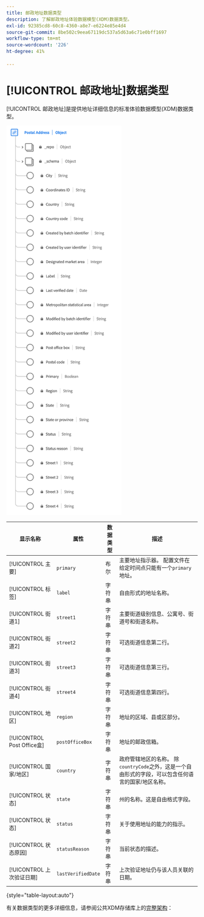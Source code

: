 ```yaml
---
title: 邮政地址数据类型
description: 了解邮政地址体验数据模型(XDM)数据类型。
exl-id: 92385cd8-60c8-4360-a8e7-e6224e85e4d4
source-git-commit: 8be502c9eea67119dc537a5d63a6c71e0bff1697
workflow-type: tm+mt
source-wordcount: '226'
ht-degree: 41%

---
```


# [!UICONTROL 邮政地址]数据类型

[!UICONTROL 邮政地址]是提供地址详细信息的标准体验数据模型(XDM)数据类型。

![&#x200B; [!UICONTROL 邮政地址]数据类型的图表。](../images/data-types/postal-address.png)

| 显示名称 | 属性 | 数据类型 | 描述 |
|------------------------------------|------------------|-----------|-----------------------------------------------------------------------------------------------|
| [!UICONTROL 主要] | `primary` | 布尔 | 主要地址指示器。 配置文件在给定时间点只能有一个`primary`地址。 |
| [!UICONTROL 标签] | `label` | 字符串 | 自由形式的地址名称。 |
| [!UICONTROL 街道1] | `street1` | 字符串 | 主要街道级别信息、公寓号、街道号和街道名称。 |
| [!UICONTROL 街道2] | `street2` | 字符串 | 可选街道信息第二行。 |
| [!UICONTROL 街道3] | `street3` | 字符串 | 可选街道信息第三行。 |
| [!UICONTROL 街道4] | `street4` | 字符串 | 可选街道信息第四行。 |
| [!UICONTROL 地区] | `region` | 字符串 | 地址的区域、县或区部分。 |
| [!UICONTROL Post Office盒] | `postOfficeBox` | 字符串 | 地址的邮政信箱。 |
| [!UICONTROL 国家/地区] | `country` | 字符串 | 政府管辖地区的名称。 除``countryCode``之外，这是一个自由形式的字段，可以包含任何语言的国家/地区名称。 |
| [!UICONTROL 状态] | `state` | 字符串 | 州的名称。这是自由格式字段。 |
| [!UICONTROL 状态] | `status` | 字符串 | 关于使用地址的能力的指示。 |
| [!UICONTROL 状态原因] | `statusReason` | 字符串 | 当前状态的描述。 |
| [!UICONTROL 上次验证日期] | `lastVerifiedDate` | 字符串 | 上次验证地址仍与该人员关联的日期。 |

{style="table-layout:auto"}

有关数据类型的更多详细信息，请参阅公共XDM存储库上的[完整架构](https://github.com/adobe/xdm/blob/master/docs/reference/datatypes/address.schema.json)：
